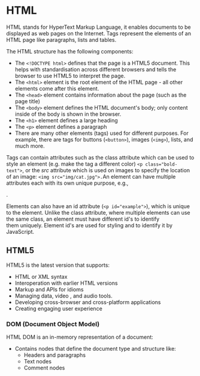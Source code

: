 
# HTML
HTML stands for HyperText Markup Language, it enables documents to be displayed as web pages on the Internet.
Tags represent the elements of an HTML page like paragraphs, lists and tables.

The HTML structure has the following components:
- The `<!DOCTYPE html>` defines that the page is a HTML5 document. This helps with standardisation across different browsers and tells the browser to use HTML5 to interpret the page.
- The `<html>` element is the root element of the HTML page - all other elements come after this element.
- The `<head>` element contains information about the page (such as the page title)
- The `<body>` element defines the HTML document's body; only content inside of the body is shown in the browser.
- The `<h1>` element defines a large heading
- The `<p>` element defines a paragraph
- There are many other elements (tags) used for different purposes. For example, there are tags for buttons (`<button>`), images (`<img>`), lists, and much more.   

Tags can contain attributes such as the class attribute which can be used to style an element (e.g. make the tag a different color) `<p class="bold-text">`, or the _src_ attribute which is used on images to specify the location of an image: `<img src="img/cat.jpg">.`An element can have multiple attributes each with its own unique purpose, e.g., <p attribute1="value1" attribute2="value2">.

Elements can also have an id attribute (`<p id="example">`), which is unique to the element. Unlike the class attribute, where multiple elements can use the same class, an element must have different id's to identify them uniquely. Element id's are used for styling and to identify it by JavaScript.

## HTML5
HTML5 is the latest version that supports:
- HTML or XML syntax
- Interoperation with earlier HTML versions
- Markup and APIs for idioms
- Managing data, video , and audio tools.
- Developing cross-browser and cross-platform applications
- Creating engaging user experience

### DOM (Document Object Model)
HTML DOM is an in-memory representation of a document:
- Contains nodes that define the document type and structure like:
	- Headers and paragraphs
	- Text nodes
	- Comment nodes